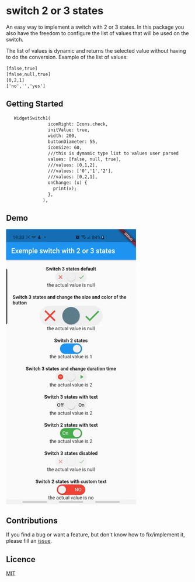 # switch 2 or 3 states
An easy way to implement a switch with 2 or 3 states.
In this package you also have the freedom to configure the list of values that will be used on the switch.<br/>

The list of values is dynamic and returns the selected value without having to do the conversion.
Example of the list of values:
```
[false,true]
[false,null,true]
[0,2,1]
['no','','yes']
```

## Getting Started
```
   WidgetSwitch1(
                iconRight: Icons.check,
                initValue: true,
                width: 200,
                buttonDiameter: 55,
                iconSize: 60,
                ///this is dymamic type list to values user parsed
                values: [false, null, true],
                ///values: [0,1,2],
                ///values: ['0','1','2'],
                ///values: [0,2,1],
                onChange: (x) {
                  print(x);                
                },
              ),
```

## Demo
![Demo](https://github.com/robertoltrocha/flutter_switch_2_3_states/blob/main/images/example1.gif)

## Contributions 
If you find a bug or want a feature, but don't know how to fix/implement it, please fill an [issue](https://github.com/robertoltrocha/flutter_switch_2_3_states/issues).

## Licence
[MIT](https://pub.dev/packages/flutter_switch_2_3_states/license)